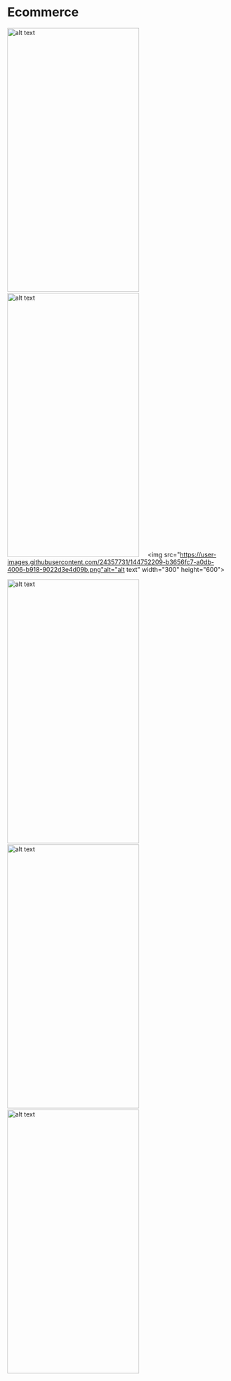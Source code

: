 # Ecommerce


  <img src="https://user-images.githubusercontent.com/24357731/144752208-b49a6715-1e7d-43b1-9879-58a7aca83aae.png" alt="alt text" width="300" 
height="600"> &nbsp;&nbsp;&nbsp;&nbsp; <img src="https://user-images.githubusercontent.com/24357731/144752205-c2d7a34e-a919-4a33-98f2-993cbbe8ed2e.png" alt="alt text" width="300" height="600">&nbsp;&nbsp;&nbsp;&nbsp;     <img src="https://user-images.githubusercontent.com/24357731/144752209-b3656fc7-a0db-4006-b918-9022d3e4d09b.png"alt="alt text" width="300" height="600"> 

<img src="https://user-images.githubusercontent.com/24357731/144752210-11118e83-c0cb-4a1f-b40d-1ac76fc2f065.png" alt="alt text" width="300" height="600">&nbsp;&nbsp;&nbsp;&nbsp;    <img src="https://user-images.githubusercontent.com/24357731/144752217-f15ce2f7-a0ac-4003-b196-d4242f0a7414.png"
alt="alt text" width="300" height="600"> &nbsp;&nbsp;&nbsp;&nbsp;    <img src="https://user-images.githubusercontent.com/24357731/144752219-768fc539-58a4-43aa-be7d-0bde6e84c679.png" alt="alt text" width="300" height="600"> 

